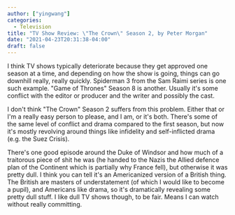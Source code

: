 ```yaml
---
author: ["yingwang"]
categories:
  - Television
title: "TV Show Review: \"The Crown\" Season 2, by Peter Morgan"
date: "2021-04-23T20:31:38-04:00"
draft: false
---
```


I think TV shows typically deteriorate because they get approved one season at a
time, and depending on how the show is going, things can go downhill really,
really quickly. Spiderman 3 from the Sam Raimi series is one such example. "Game
of Thrones" Season 8 is another. Usually it's some conflict with the editor or
producer and the writer and possibly the cast.

I don't think "The Crown" Season 2 suffers from this problem. Either that or I'm
a really easy person to please, and I am, or it's both. There's some of the same
level of conflict and drama compared to the first season, but now it's mostly
revolving around things like infidelity and self-inflicted drama (e.g. the Suez
Crisis).

There's one good episode around the Duke of Windsor and how much of a traitorous
piece of shit he was (he handed to the Nazis the Allied defence plan of the
Continent which is partially why France fell), but otherwise it was pretty dull.
I think you can tell it's an Americanized version of a British thing. The
British are masters of understatement (of which I would like to become a pupil),
and Americans like drama, so it's dramatically revealing some pretty dull stuff.
I like dull TV shows though, to be fair. Means I can watch without really
committing.
